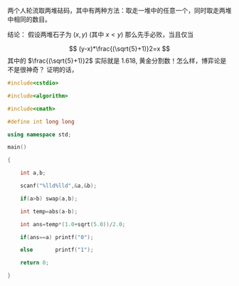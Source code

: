 两个人轮流取两堆砝码，其中有两种方法：取走一堆中的任意一个，同时取走两堆中相同的数目。

结论：
假设两堆石子为 $(x,y)$ (其中 $x<y)$ 那么先手必败，当且仅当

$$
(y-x)*\frac{(\sqrt{5}+1)}2=x
$$
 其中的 $\frac{(\sqrt{5}+1)}2$ 实际就是 1.618, 黄金分割数！怎么样，博弈论是不是很神奇？
 证明的话，

```cpp
#include<cstdio>

#include<algorithm>

#include<cmath>

#define int long long

using namespace std;

main()

{

    int a,b;

    scanf("%lld%lld",&a,&b);

    if(a>b) swap(a,b);

    int temp=abs(a-b);

    int ans=temp*(1.0+sqrt(5.0))/2.0;

    if(ans==a) printf("0");

    else       printf("1");

    return 0;

}
```